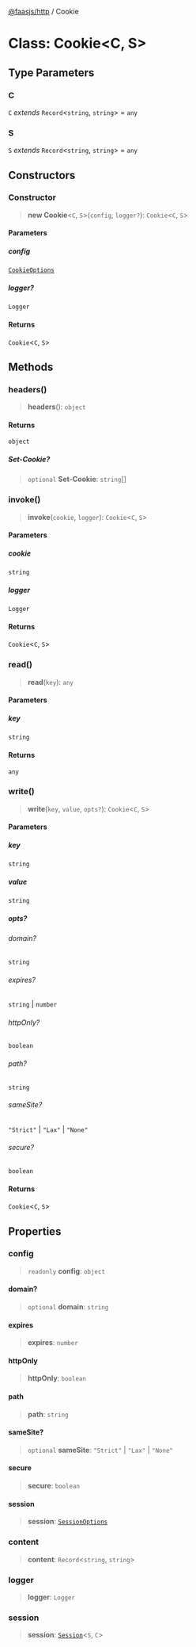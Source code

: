 [@faasjs/http](../README.md) / Cookie

# Class: Cookie\<C, S\>

## Type Parameters

### C

`C` *extends* `Record`\<`string`, `string`\> = `any`

### S

`S` *extends* `Record`\<`string`, `string`\> = `any`

## Constructors

### Constructor

> **new Cookie**\<`C`, `S`\>(`config`, `logger?`): `Cookie`\<`C`, `S`\>

#### Parameters

##### config

[`CookieOptions`](../type-aliases/CookieOptions.md)

##### logger?

`Logger`

#### Returns

`Cookie`\<`C`, `S`\>

## Methods

### headers()

> **headers**(): `object`

#### Returns

`object`

##### Set-Cookie?

> `optional` **Set-Cookie**: `string`[]

### invoke()

> **invoke**(`cookie`, `logger`): `Cookie`\<`C`, `S`\>

#### Parameters

##### cookie

`string`

##### logger

`Logger`

#### Returns

`Cookie`\<`C`, `S`\>

### read()

> **read**(`key`): `any`

#### Parameters

##### key

`string`

#### Returns

`any`

### write()

> **write**(`key`, `value`, `opts?`): `Cookie`\<`C`, `S`\>

#### Parameters

##### key

`string`

##### value

`string`

##### opts?

###### domain?

`string`

###### expires?

`string` \| `number`

###### httpOnly?

`boolean`

###### path?

`string`

###### sameSite?

`"Strict"` \| `"Lax"` \| `"None"`

###### secure?

`boolean`

#### Returns

`Cookie`\<`C`, `S`\>

## Properties

### config

> `readonly` **config**: `object`

#### domain?

> `optional` **domain**: `string`

#### expires

> **expires**: `number`

#### httpOnly

> **httpOnly**: `boolean`

#### path

> **path**: `string`

#### sameSite?

> `optional` **sameSite**: `"Strict"` \| `"Lax"` \| `"None"`

#### secure

> **secure**: `boolean`

#### session

> **session**: [`SessionOptions`](../type-aliases/SessionOptions.md)

### content

> **content**: `Record`\<`string`, `string`\>

### logger

> **logger**: `Logger`

### session

> **session**: [`Session`](Session.md)\<`S`, `C`\>
